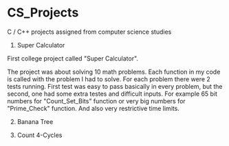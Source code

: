 # CS_Projects
C / C++ projects assigned from computer science studies


1. Super Calculator

First college project called "Super Calculator".

The project was about solving 10 math problems. Each function in my code is called with the problem I had to solve. For each problem there were 2 tests running. First test was easy to pass basically in every problem, but the second, one had some extra testes and difficult inputs. For example 65 bit numbers for "Count_Set_Bits" function or very big numbers for "Prime_Check" function. And also very restrictive time limits.



2. Banana Tree




3. Count 4-Cycles
